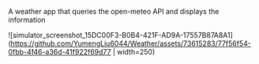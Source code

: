 A weather app that queries the open-meteo API and displays the information

![simulator_screenshot_15DC00F3-B0B4-421F-AD9A-17557B87A8A1](https://github.com/YumengLiu6044/Weather/assets/73615283/77f56f54-0fbb-4f46-a36d-41f922f69d77 | width=250)

